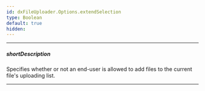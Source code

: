 ```yaml
---
id: dxFileUploader.Options.extendSelection
type: Boolean
default: true
hidden: 
---
```

---
##### shortDescription
Specifies whether or not an end-user is allowed to add files to the current file's uploading list.

---

